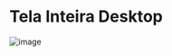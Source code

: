 # Tela Inteira Desktop
![image](https://github.com/MvFranca/html-css/assets/111403597/ea2f3da3-1ad8-4d06-bda4-38e084db2c45)



